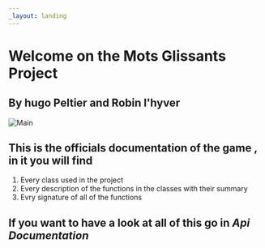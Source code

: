 ```yaml
---
_layout: landing
---
```


# Welcome on the  **Mots Glissants Project**

## By hugo Peltier and Robin l'hyver

![Main](/images/main_menu.png)

## This is the officials documentation of the game , in it you will find

1. Every class used in the project
2. Every description of the functions in the classes with their summary
3. Evry signature of all of the functions

## If you want to have a look at all of this go in _Api Documentation_
